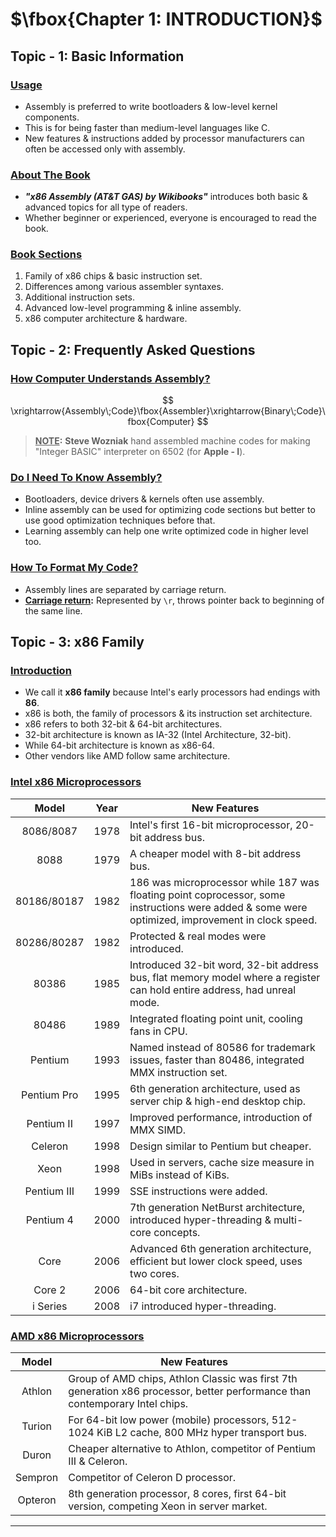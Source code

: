 # $\fbox{Chapter 1: INTRODUCTION}$





## **Topic - 1: Basic Information**

### <u>Usage</u>

- Assembly is preferred to write bootloaders & low-level kernel components.
- This is for being faster than medium-level languages like C.
- New features & instructions added by processor manufacturers can often be accessed only with assembly.


### <u>About The Book</u>

- ***"x86 Assembly (AT&T GAS) by Wikibooks"*** introduces both basic & advanced topics for all type of readers.
- Whether beginner or experienced, everyone is encouraged to read the book.


### <u>Book Sections</u>

1. Family of x86 chips & basic instruction set.
2. Differences among various assembler syntaxes.
3. Additional instruction sets.
4. Advanced low-level programming & inline assembly.
5. x86 computer architecture & hardware.



## **Topic - 2: Frequently Asked Questions**

### <u>How Computer Understands Assembly?</u>

$$ \xrightarrow{Assembly\;Code}\fbox{Assembler}\xrightarrow{Binary\;Code}\fbox{Computer} $$

>**<u>NOTE</u>:**
>**Steve Wozniak** hand assembled machine codes for making "Integer BASIC" interpreter on 6502 (for **Apple - I**).


### <u>Do I Need To Know Assembly?</u>

- Bootloaders, device drivers & kernels often use assembly.
- Inline assembly can be used for optimizing code sections but better to use good optimization techniques before that.
- Learning assembly can help one write optimized code in higher level too.


### <u>How To Format My Code?</u>

- Assembly lines are separated by carriage return.
- **<u>Carriage return</u>:** Represented by `\r`, throws pointer back to beginning of the same line.



## **Topic - 3: x86 Family**

### <u>Introduction</u>

- We call it **x86 family** because Intel's early processors had endings with **86**.
- x86 is both, the family of processors & its instruction set architecture.
- x86 refers to both 32-bit & 64-bit architectures.
- 32-bit architecture is known as IA-32 (Intel Architecture, 32-bit).
- While 64-bit architecture is known as x86-64.
- Other vendors like AMD follow same architecture.


### <u>Intel x86 Microprocessors</u>

|    Model    | Year | New Features                                                                                                                                     |
| :---------: | :--: | ------------------------------------------------------------------------------------------------------------------------------------------------ |
|  8086/8087  | 1978 | Intel's first 16-bit microprocessor, 20-bit address bus.                                                                                         |
|    8088     | 1979 | A cheaper model with 8-bit address bus.                                                                                                          |
| 80186/80187 | 1982 | 186 was microprocessor while 187 was floating point coprocessor, some instructions were added & some were optimized, improvement in clock speed. |
| 80286/80287 | 1982 | Protected & real modes were introduced.                                                                                                          |
|    80386    | 1985 | Introduced 32-bit word, 32-bit address bus, flat memory model where a register can hold entire address, had unreal mode.                         |
|    80486    | 1989 | Integrated floating point unit, cooling fans in CPU.                                                                                             |
|   Pentium   | 1993 | Named instead of 80586 for trademark issues, faster than 80486, integrated MMX instruction set.                                                  |
| Pentium Pro | 1995 | 6th generation architecture, used as server chip & high-end desktop chip.                                                                        |
| Pentium II  | 1997 | Improved performance, introduction of MMX SIMD.                                                                                                  |
|   Celeron   | 1998 | Design similar to Pentium but cheaper.                                                                                                           |
|    Xeon     | 1998 | Used in servers, cache size measure in MiBs instead of KiBs.                                                                                     |
| Pentium III | 1999 | SSE instructions were added.                                                                                                                     |
|  Pentium 4  | 2000 | 7th generation NetBurst architecture, introduced hyper-threading & multi-core concepts.                                                          |
|    Core     | 2006 | Advanced 6th generation architecture, efficient but lower clock speed, uses two cores.                                                           |
|   Core 2    | 2006 | 64-bit core architecture.                                                                                                                        |
|  i Series   | 2008 | i7 introduced hyper-threading.                                                                                                                   |


### <u>AMD x86 Microprocessors</u>

|  Model  | New Features                                                                                                                 |
| :-----: | ---------------------------------------------------------------------------------------------------------------------------- |
| Athlon  | Group of AMD chips, Athlon Classic was first 7th generation x86 processor, better performance than contemporary Intel chips. |
| Turion  | For 64-bit low power (mobile) processors, 512-1024 KiB L2 cache, 800 MHz hyper transport bus.                                |
|  Duron  | Cheaper alternative to Athlon, competitor of Pentium III & Celeron.                                                          |
| Sempron | Competitor of Celeron D processor.                                                                                           |
| Opteron | 8th generation processor, 8 cores, first 64-bit version, competing Xeon in server market.                                    |

---
